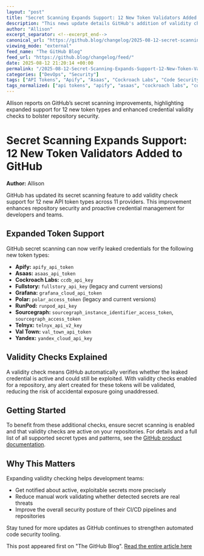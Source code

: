 ```yaml
---
layout: "post"
title: "Secret Scanning Expands Support: 12 New Token Validators Added to GitHub"
description: "This news update details GitHub's addition of validity check support for 12 new API token types from 11 providers—including Cockroach Labs, Polar, Yandex, and more. Developers using secret scanning will now benefit from enhanced automatic detection and verification for a wider range of credentials. The update covers expanded provider support, improvements to active credential alerting, and directs users to documentation for the full supported list."
author: "Allison"
excerpt_separator: <!--excerpt_end-->
canonical_url: "https://github.blog/changelog/2025-08-12-secret-scanning-adds-12-validators-including-cockroach-labs-polar-and-yandex"
viewing_mode: "external"
feed_name: "The GitHub Blog"
feed_url: "https://github.blog/changelog/feed/"
date: 2025-08-12 21:20:14 +00:00
permalink: "/2025-08-12-Secret-Scanning-Expands-Support-12-New-Token-Validators-Added-to-GitHub.html"
categories: ["DevOps", "Security"]
tags: ["API Tokens", "Apify", "Asaas", "Cockroach Labs", "Code Security", "Continuous Integration", "Credential Validation", "Developer Tools", "DevOps", "DevOps Security", "Fullstory", "GitHub", "Grafana", "News", "Polar", "RunPod", "Secret Scanning", "Security", "Sourcegraph", "Telnyx", "Token Validity Checks", "Val Town", "Yandex"]
tags_normalized: ["api tokens", "apify", "asaas", "cockroach labs", "code security", "continuous integration", "credential validation", "developer tools", "devops", "devops security", "fullstory", "github", "grafana", "news", "polar", "runpod", "secret scanning", "security", "sourcegraph", "telnyx", "token validity checks", "val town", "yandex"]
---
```


Allison reports on GitHub’s secret scanning improvements, highlighting expanded support for 12 new token types and enhanced credential validity checks to bolster repository security.<!--excerpt_end-->

# Secret Scanning Expands Support: 12 New Token Validators Added to GitHub

**Author:** Allison

GitHub has updated its secret scanning feature to add validity check support for 12 new API token types across 11 providers. This improvement enhances repository security and proactive credential management for developers and teams.

## Expanded Token Support

GitHub secret scanning can now verify leaked credentials for the following new token types:

- **Apify:** `apify_api_token`
- **Asaas:** `asaas_api_token`
- **Cockroach Labs:** `ccdb_api_key`
- **Fullstory:** `fullstory_api_key` (legacy and current versions)
- **Grafana:** `grafana_cloud_api_token`
- **Polar:** `polar_access_token` (legacy and current versions)
- **RunPod:** `runpod_api_key`
- **Sourcegraph:** `sourcegraph_instance_identifier_access_token`, `sourcegraph_access_token`
- **Telnyx:** `telnyx_api_v2_key`
- **Val Town:** `val_town_api_token`
- **Yandex:** `yandex_cloud_api_key`

## Validity Checks Explained

A validity check means GitHub automatically verifies whether the leaked credential is active and could still be exploited. With validity checks enabled for a repository, any alert created for these tokens will be validated, reducing the risk of accidental exposure going unaddressed.

## Getting Started

To benefit from these additional checks, ensure secret scanning is enabled and that validity checks are active on your repositories. For details and a full list of all supported secret types and patterns, see the [GitHub product documentation](https://docs.github.com/enterprise-cloud@latest/code-security/secret-scanning/introduction/supported-secret-scanning-patterns#default-patterns).

## Why This Matters

Expanding validity checking helps development teams:

- Get notified about active, exploitable secrets more precisely
- Reduce manual work validating whether detected secrets are real threats
- Improve the overall security posture of their CI/CD pipelines and repositories

Stay tuned for more updates as GitHub continues to strengthen automated code security tooling.

This post appeared first on "The GitHub Blog". [Read the entire article here](https://github.blog/changelog/2025-08-12-secret-scanning-adds-12-validators-including-cockroach-labs-polar-and-yandex)
